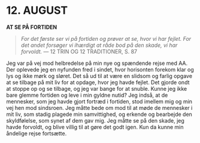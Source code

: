 # 12. AUGUST

**AT SE PÅ FORTIDEN**

> *For det første ser vi på fortiden og prøver at se, hvor vi har fejlet. For det andet forsøger vi ihærdigt at råde bod på den skade, vi har forvoldt.*
> — 12 TRIN OG 12 TRADITIONER, S. 87

Jeg var på vej mod helbredelse på min nye og spændende rejse med AA. Der oplevede jeg en nyfunden fred i sindet, hvor horisonten forekom klar og lys og ikke mørk og sløret. Det så ud til at være en slidsom og farlig opgave at se tilbage på mit liv for at opdage, hvor jeg havde fejlet. Det gjorde ondt at stoppe op og se tilbage, og jeg var bange for at snuble. Kunne jeg ikke bare glemme fortiden og leve i min gyldne nutid? Jeg indså, at de mennesker, som jeg havde gjort fortræd i fortiden, stod imellem mig og min vej hen mod sindsroen. Jeg måtte bede om mod til at møde de mennesker i mit liv, som stadig plagede min samvittighed, og erkende og bearbejde den skyldfølelse, som synet af dem gav mig. Jeg måtte se på den skade, jeg havde forvoldt, og blive villig til at gøre det godt igen. Kun da kunne min åndelige rejse fortsætte.
